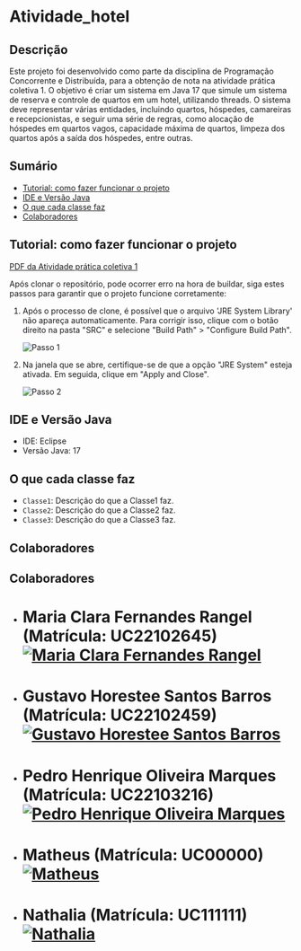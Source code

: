 # Atividade_hotel

## Descrição

Este projeto foi desenvolvido como parte da disciplina de Programação Concorrente e Distribuída, para a obtenção de nota na atividade prática coletiva 1. O objetivo é criar um sistema em Java 17 que simule um sistema de reserva e controle de quartos em um hotel, utilizando threads. O sistema deve representar várias entidades, incluindo quartos, hóspedes, camareiras e recepcionistas, e seguir uma série de regras, como alocação de hóspedes em quartos vagos, capacidade máxima de quartos, limpeza dos quartos após a saída dos hóspedes, entre outras.

## Sumário

- [Tutorial: como fazer funcionar o projeto](#tutorial-como-fazer-funcionar-o-projeto)
- [IDE e Versão Java](#ide-e-versão-java)
- [O que cada classe faz](#o-que-cada-classe-faz)
- [Colaboradores](#colaboradores)

## Tutorial: como fazer funcionar o projeto

[PDF da Atividade prática coletiva 1](https://github.com/matheus58/Atividade_hotel/files/15210769/AT3_N1.-.Atividade.pratica.coletiva.1.pdf)

Após clonar o repositório, pode ocorrer erro na hora de buildar, siga estes passos para garantir que o projeto funcione corretamente:

1. Após o processo de clone, é possível que o arquivo 'JRE System Library' não apareça automaticamente. Para corrigir isso, clique com o botão direito na pasta "SRC" e selecione "Build Path" > "Configure Build Path".

    ![Passo 1](https://github.com/matheus58/Atividade_hotel/assets/101297032/5e85e3bd-5508-4e65-ad3a-c26467200579)

2. Na janela que se abre, certifique-se de que a opção "JRE System" esteja ativada. Em seguida, clique em "Apply and Close".

    ![Passo 2](https://github.com/matheus58/Atividade_hotel/assets/101297032/3192fbe8-a724-4d8c-943f-2da8cfdf7405)

## IDE e Versão Java

- IDE: Eclipse
- Versão Java: 17

## O que cada classe faz

- `Classe1`: Descrição do que a Classe1 faz.
- `Classe2`: Descrição do que a Classe2 faz.
- `Classe3`: Descrição do que a Classe3 faz.

## Colaboradores

## Colaboradores

- # Maria Clara Fernandes Rangel (Matrícula: UC22102645) [![Maria Clara Fernandes Rangel](https://avatars.githubusercontent.com/MariRangel04?s=100)](https://github.com/MariRangel04)
- # Gustavo Horestee Santos Barros (Matrícula: UC22102459) [![Gustavo Horestee Santos Barros](https://avatars.githubusercontent.com/GustavoHoreste?s=100)](https://github.com/GustavoHoreste)
- # Pedro Henrique Oliveira Marques (Matrícula: UC22103216) [![Pedro Henrique Oliveira Marques](https://avatars.githubusercontent.com/phxdablio?s=100)](https://github.com/phxdablio)
- # Matheus (Matrícula: UC00000) [![Matheus](https://avatars.githubusercontent.com/matheus58?s=100)](https://github.com/matheus58)
- # Nathalia (Matrícula: UC111111) [![Nathalia](https://avatars.githubusercontent.com/nathi-gs?s=100)](https://github.com/nathi-gs)

